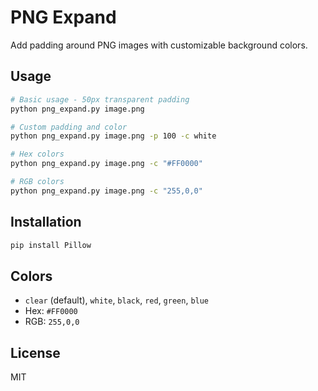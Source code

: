 # PNG Expand

Add padding around PNG images with customizable background colors.

## Usage

```bash
# Basic usage - 50px transparent padding
python png_expand.py image.png

# Custom padding and color
python png_expand.py image.png -p 100 -c white

# Hex colors
python png_expand.py image.png -c "#FF0000"

# RGB colors  
python png_expand.py image.png -c "255,0,0"
```

## Installation

```bash
pip install Pillow
```

## Colors

- `clear` (default), `white`, `black`, `red`, `green`, `blue`
- Hex: `#FF0000` 
- RGB: `255,0,0`

## License

MIT